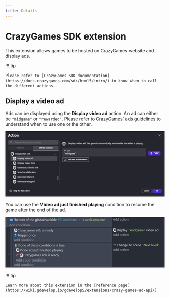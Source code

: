 ```yaml
---
title: Details
---
```

# CrazyGames SDK extension

This extension allows games to be hosted on CrazyGames website and display ads.

!!! tip

    Please refer to [CrazyGames SDK documentation](https://docs.crazygames.com/sdk/html5/intro/) to know when to call the different actions.

## Display a video ad

Ads can be displayed using the **Display video ad** action. An ad can either be `"midgame"` or `"rewarded"`. Please refer to [CrazyGames' ads guidelines](https://docs.crazygames.com/general/ads-guidelines/) to understand when to use one or the other.

![](crazy-games-video-ad-action.png)

You can use the **Video ad just finished playing** condition to resume the game after the end of the ad. 

![](crazy-games-video-ad-events.png)

!!! tip

    Learn more about this extension in the [reference page](https://wiki.gdevelop.io/gdevelop5/extensions/crazy-games-ad-api/)